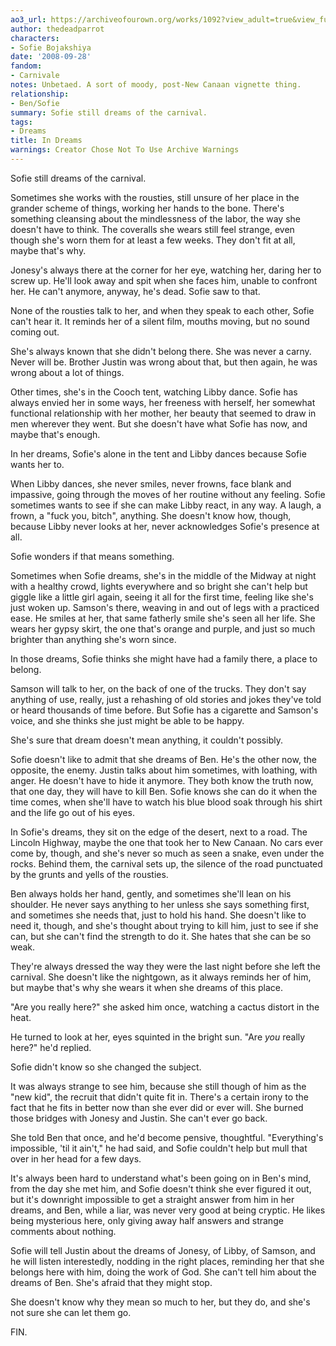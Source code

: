 ```yaml
---
ao3_url: https://archiveofourown.org/works/1092?view_adult=true&view_full_work=true
author: thedeadparrot
characters:
- Sofie Bojakshiya
date: '2008-09-28'
fandom:
- Carnivale
notes: Unbetaed. A sort of moody, post-New Canaan vignette thing.
relationship:
- Ben/Sofie
summary: Sofie still dreams of the carnival.
tags:
- Dreams
title: In Dreams
warnings: Creator Chose Not To Use Archive Warnings
---
```


Sofie still dreams of the carnival.

Sometimes she works with the rousties, still unsure of her place in the grander scheme of things, working her hands to the bone. There's something cleansing about the mindlessness of the labor, the way she doesn't have to think. The coveralls she wears still feel strange, even though she's worn them for at least a few weeks. They don't fit at all, maybe that's why.

Jonesy's always there at the corner for her eye, watching her, daring her to screw up. He'll look away and spit when she faces him, unable to confront her. He can't anymore, anyway, he's dead. Sofie saw to that.

None of the rousties talk to her, and when they speak to each other, Sofie can't hear it. It reminds her of a silent film, mouths moving, but no sound coming out.

She's always known that she didn't belong there. She was never a carny. Never will be. Brother Justin was wrong about that, but then again, he was wrong about a lot of things.

Other times, she's in the Cooch tent, watching Libby dance. Sofie has always envied her in some ways, her freeness with herself, her somewhat functional relationship with her mother, her beauty that seemed to draw in men wherever they went. But she doesn't have what Sofie has now, and maybe that's enough.

In her dreams, Sofie's alone in the tent and Libby dances because Sofie wants her to.

When Libby dances, she never smiles, never frowns, face blank and impassive, going through the moves of her routine without any feeling. Sofie sometimes wants to see if she can make Libby react, in any way. A laugh, a frown, a "fuck you, bitch", anything. She doesn't know how, though, because Libby never looks at her, never acknowledges Sofie's presence at all.

Sofie wonders if that means something.

Sometimes when Sofie dreams, she's in the middle of the Midway at night with a healthy crowd, lights everywhere and so bright she can't help but giggle like a little girl again, seeing it all for the first time, feeling like she's just woken up. Samson's there, weaving in and out of legs with a practiced ease. He smiles at her, that same fatherly smile she's seen all her life. She wears her gypsy skirt, the one that's orange and purple, and just so much brighter than anything she's worn since.

In those dreams, Sofie thinks she might have had a family there, a place to belong.

Samson will talk to her, on the back of one of the trucks. They don't say anything of use, really, just a rehashing of old stories and jokes they've told or heard thousands of time before. But Sofie has a cigarette and Samson's voice, and she thinks she just might be able to be happy.

She's sure that dream doesn't mean anything, it couldn't possibly.

Sofie doesn't like to admit that she dreams of Ben. He's the other now, the opposite, the enemy. Justin talks about him sometimes, with loathing, with anger. He doesn't have to hide it anymore. They both know the truth now, that one day, they will have to kill Ben. Sofie knows she can do it when the time comes, when she'll have to watch his blue blood soak through his shirt and the life go out of his eyes.

In Sofie's dreams, they sit on the edge of the desert, next to a road. The Lincoln Highway, maybe the one that took her to New Canaan. No cars ever come by, though, and she's never so much as seen a snake, even under the rocks. Behind them, the carnival sets up, the silence of the road punctuated by the grunts and yells of the rousties.

Ben always holds her hand, gently, and sometimes she'll lean on his shoulder. He never says anything to her unless she says something first, and sometimes she needs that, just to hold his hand. She doesn't like to need it, though, and she's thought about trying to kill him, just to see if she can, but she can't find the strength to do it. She hates that she can be so weak.

They're always dressed the way they were the last night before she left the carnival. She doesn't like the nightgown, as it always reminds her of him, but maybe that's why she wears it when she dreams of this place.

"Are you really here?" she asked him once, watching a cactus distort in the heat.

He turned to look at her, eyes squinted in the bright sun. "Are *you* really here?" he'd replied.

Sofie didn't know so she changed the subject.

It was always strange to see him, because she still though of him as the "new kid", the recruit that didn't quite fit in. There's a certain irony to the fact that he fits in better now than she ever did or ever will. She burned those bridges with Jonesy and Justin. She can't ever go back.

She told Ben that once, and he'd become pensive, thoughtful. "Everything's impossible, 'til it ain't," he had said, and Sofie couldn't help but mull that over in her head for a few days.

It's always been hard to understand what's been going on in Ben's mind, from the day she met him, and Sofie doesn't think she ever figured it out, but it's downright impossible to get a straight answer from him in her dreams, and Ben, while a liar, was never very good at being cryptic. He likes being mysterious here, only giving away half answers and strange comments about nothing.

Sofie will tell Justin about the dreams of Jonesy, of Libby, of Samson, and he will listen interestedly, nodding in the right places, reminding her that she belongs here with him, doing the work of God. She can't tell him about the dreams of Ben. She's afraid that they might stop.

She doesn't know why they mean so much to her, but they do, and she's not sure she can let them go.

FIN.